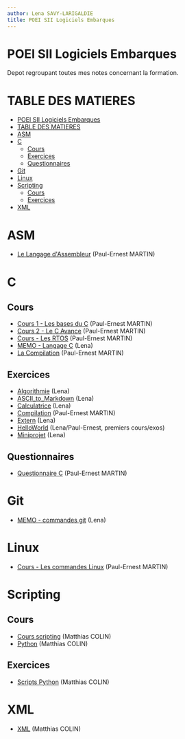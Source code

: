 ```yaml
---
author: Lena SAVY-LARIGALDIE
title: POEI SII Logiciels Embarques
---
```


# POEI SII Logiciels Embarques

Depot regroupant toutes mes notes concernant la formation.

# TABLE DES MATIERES
- [POEI SII Logiciels Embarques](#poei-sii-logiciels-embarques)
- [TABLE DES MATIERES](#table-des-matieres)
- [ASM](#asm)
- [C](#c)
  - [Cours](#cours)
  - [Exercices](#exercices)
  - [Questionnaires](#questionnaires)
- [Git](#git)
- [Linux](#linux)
- [Scripting](#scripting)
  - [Cours](#cours-1)
  - [Exercices](#exercices-1)
- [XML](#xml)

# ASM

- [Le Langage d'Assembleur](https://github.com/Plunne/siilena/tree/main/ASM) (Paul-Ernest MARTIN)

# C

## Cours

- [Cours 1 - Les bases du C](https://github.com/Plunne/siilena/tree/main/C/Cours/Cours1.md) (Paul-Ernest MARTIN)
- [Cours 2 - Le C Avance](https://github.com/Plunne/siilena/tree/main/C/Cours/Cours2.md) (Paul-Ernest MARTIN)
- [Cours - Les RTOS](https://github.com/Plunne/siilena/tree/main/C/Cours/Cours1.md) (Paul-Ernest MARTIN)
- [MEMO - Langage C](https://github.com/Plunne/siilena/tree/main/C/Memo) (Lena)
- [La Compilation](https://github.com/Plunne/siilena/tree/main/C/Cours/Compilation.md) (Paul-Ernest MARTIN)

## Exercices

- [Algorithmie](https://github.com/Plunne/siilena/tree/main/C/Exo/Algorithmie) (Lena)
- [ASCII_to_Markdown](https://github.com/Plunne/siilena/tree/main/C/Exo/ASCII_to_Markdown) (Lena)
- [Calculatrice](https://github.com/Plunne/siilena/tree/main/C/Exo/Calculatrice) (Lena)
- [Compilation](https://github.com/Plunne/siilena/tree/main/C/Exo/Compilation) (Paul-Ernest MARTIN)
- [Extern](https://github.com/Plunne/siilena/tree/main/C/Exo/Extern) (Lena)
- [HelloWorld](https://github.com/Plunne/siilena/tree/main/C/Exo/HelloWorld) (Lena/Paul-Ernest, premiers cours/exos)
- [Miniprojet](https://github.com/Plunne/siilena/tree/main/C/Exo/Miniprojet) (Lena)

## Questionnaires

- [Questionnaire C](https://github.com/Plunne/siilena/tree/main/C/Cours/Questionnaire.md) (Paul-Ernest MARTIN)

# Git

- [MEMO - commandes git](https://github.com/Plunne/siilena/tree/main/Git) (Lena)

# Linux

- [Cours - Les commandes Linux](https://github.com/Plunne/siilena/tree/main/Linux) (Paul-Ernest MARTIN)

# Scripting

## Cours

- [Cours scripting](https://github.com/Plunne/siilena/tree/main/Scripting) (Matthias COLIN)
- [Python](https://github.com/Plunne/siilena/blob/main/Scripting/Python/Python.md) (Matthias COLIN)

## Exercices

- [Scripts Python](https://github.com/Plunne/siilena/blob/main/Scripting/Python/Exo) (Matthias COLIN)

# XML

- [XML](https://github.com/Plunne/siilena/blob/main/XML) (Matthias COLIN)